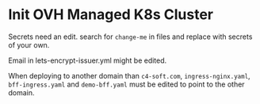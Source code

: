 # Init OVH Managed K8s Cluster
Secrets need an edit. search for `change-me` in files and replace with secrets of your own.

Email in lets-encrypt-issuer.yml might be edited.

When deploying to another domain than `c4-soft.com`, `ingress-nginx.yaml`, `bff-ingress.yaml` and `demo-bff.yaml` must be edited to point to the other domain.